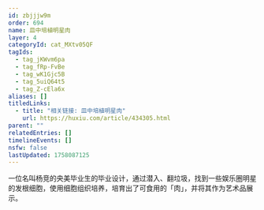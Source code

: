 ```yaml
---
id: zbjjjw9m
order: 694
name: 皿中培植明星肉
layer: 4
categoryId: cat_MXtv05QF
tagIds:
  - tag_jKWvm6pa
  - tag_fRp-FvBe
  - tag_wK1Gjc5B
  - tag_5uiQ64t5
  - tag_Z-cEla6x
aliases: []
titledLinks:
  - title: "相关链接: 皿中培植明星肉"
    url: https://huxiu.com/article/434305.html
parent: ""
relatedEntries: []
timelineEvents: []
nsfw: false
lastUpdated: 1758087125
---
```


一位名叫杨竞的央美毕业生的毕业设计，通过潜入、翻垃圾，找到一些娱乐圈明星的发根细胞，使用细胞组织培养，培育出了可食用的「肉」，并将其作为艺术品展示。